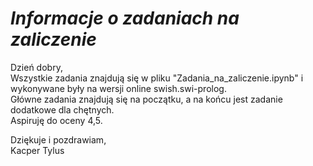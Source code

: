 # ***Informacje o zadaniach na zaliczenie***

Dzień dobry, \
Wszystkie zadania znajdują się w pliku "Zadania_na_zaliczenie.ipynb" i wykonywane były na wersji online swish.swi-prolog. \
Główne zadania znajdują się na początku, a na końcu jest zadanie dodatkowe dla chętnych. \
Aspiruję do oceny 4,5.  

Dziękuje i pozdrawiam, \
Kacper Tylus


